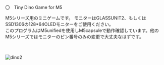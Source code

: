 〇　Tiny Dino Game for M5

M5シリーズ用のミニゲームです。
モニターはGLASSUNIT2、もしくはSSD1306の128*64OLEDモニターをご使用ください。
<br>
このプログラムはM5unifiedを使用しM5capsuleで動作確認しています。他のM5シリーズではモニターのピン番号のみの変更で大丈夫なはずです。
<br>
<br>
<br>


![dino2](https://github.com/user-attachments/assets/cbe8d352-7f07-45b9-83f7-2880537934d6)
